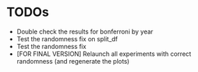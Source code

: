 # TODOs

- Double check the results for bonferroni by year
- Test the randomness fix on split_df
- Test the randomness fix
- [FOR FINAL VERSION] Relaunch all experiments with correct randomness (and regenerate the plots)

